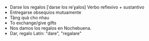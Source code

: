 - Darse los regalos	[ˈdaɾse los reˈɣalos]	Verbo reflexivo + sustantivo  
- Entregarse obsequios mutuamente  
- Tặng quà cho nhau  
- To exchange/give gifts  
- Nos damos los regalos en Nochebuena.  
- Dar, regalo	Latín: "dare", "regalare"